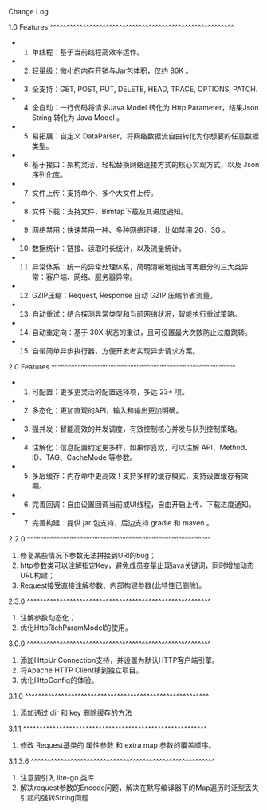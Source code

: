 Change Log

1.0 Features
^^^^^^^^^^^^^^^^^^^^^^^^^^^^^^^^^^^^^^^^^^^^^^^^^^^^^^^^
* 1. 单线程：基于当前线程高效率运作。
* 2. 轻量级：微小的内存开销与Jar包体积，仅约 86K 。
* 3. 全支持：GET, POST, PUT, DELETE, HEAD, TRACE, OPTIONS, PATCH.
* 4. 全自动：一行代码将请求Java Model 转化为 Http Parameter，结果Json String 转化为 Java Model 。
* 5. 易拓展：自定义 DataParser，将网络数据流自由转化为你想要的任意数据类型。
* 6. 基于接口：架构灵活，轻松替换网络连接方式的核心实现方式，以及 Json 序列化库。
* 7. 文件上传：支持单个、多个大文件上传。
* 8. 文件下载：支持文件、Bimtap下载及其进度通知。
* 9. 网络禁用：快速禁用一种、多种网络环境，比如禁用 2G，3G 。
* 10. 数据统计：链接、读取时长统计，以及流量统计。
* 11. 异常体系：统一的异常处理体系，简明清晰地抛出可再细分的三大类异常：客户端、网络、服务器异常。
* 12. GZIP压缩：Request, Response 自动 GZIP 压缩节省流量。
* 13. 自动重试：结合探测异常类型和当前网络状况，智能执行重试策略。
* 14. 自动重定向：基于 30X 状态的重试，且可设置最大次数防止过度跳转。
* 15. 自带简单异步执行器，方便开发者实现异步请求方案。


2.0 Features
^^^^^^^^^^^^^^^^^^^^^^^^^^^^^^^^^^^^^^^^^^^^^^^^^^^^^^^^
* 1. 可配置：更多更灵活的配置选择项，多达 23+ 项。
* 2. 多态化：更加直观的API，输入和输出更加明确。
* 3. 强并发：智能高效的并发调度，有效控制核心并发与队列控制策略。
* 4. 注解化：信息配置约定更多样，如果你喜欢，可以注解 API、Method、ID、TAG、CacheMode 等参数。
* 5. 多层缓存：内存命中更高效！支持多样的缓存模式，支持设置缓存有效期。
* 6. 完善回调：自由设置回调当前或UI线程，自由开启上传、下载进度通知。
* 7. 完善构建：提供 jar 包支持，后边支持 gradle 和 maven 。

2.2.0 
^^^^^^^^^^^^^^^^^^^^^^^^^^^^^^^^^^^^^^^^^^^^^^^^^^^^^^^^
1. 修复某些情况下参数无法拼接到URI的bug；
2. http参数类可以注解指定Key，避免成员变量出现java关键词，同时增加动态URL构建；
3. Request接受直接注解参数、内部构建参数(此特性已删除)。

2.3.0
^^^^^^^^^^^^^^^^^^^^^^^^^^^^^^^^^^^^^^^^^^^^^^^^^^^^^^^^
1. 注解参数动态化；
2. 优化HttpRichParamModel的使用。

3.0.0
^^^^^^^^^^^^^^^^^^^^^^^^^^^^^^^^^^^^^^^^^^^^^^^^^^^^^^^^
1. 添加HttpUrlConnection支持，并设置为默认HTTP客户端引擎。
2. 将Apache HTTP Client移到独立项目。
3. 优化HttpConfig的体验。

3.1.0
^^^^^^^^^^^^^^^^^^^^^^^^^^^^^^^^^^^^^^^^^^^^^^^^^^^^^^^^
1. 添加通过 dir 和 key 删除缓存的方法

3.1.1
^^^^^^^^^^^^^^^^^^^^^^^^^^^^^^^^^^^^^^^^^^^^^^^^^^^^^^^^
1. 修改 Request基类的 属性参数 和 extra map 参数的覆盖顺序。

3.1.3.6
^^^^^^^^^^^^^^^^^^^^^^^^^^^^^^^^^^^^^^^^^^^^^^^^^^^^^^^^
1. 注意要引入 lite-go 类库
2. 解决request参数的Encode问题，解决在默写编译器下的Map遍历时泛型丢失引起的强转String问题
